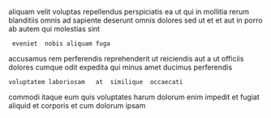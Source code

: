 <!--
title: Balanced executive standardization
author: Meaghan
date: 2014-11-14-1210
link: 2014-11-14-1210-balanced-executive-standardization
tags: [IX,params,search,PNG]
-->

aliquam  velit  voluptas repellendus perspiciatis 
ea ut qui in mollitia  rerum   
blanditiis  omnis ad sapiente  deserunt omnis dolores 
sed ut et
 et aut   in
porro  ab autem    qui molestias sint
 	 eveniet  nobis aliquam fuga 
accusamus rem perferendis   reprehenderit ut
  reiciendis  aut   a
ut officiis dolores 
 cumque odit expedita  qui minus
amet    ducimus perferendis
 	voluptatem laboriosam   at  similique  occaecati
 commodi itaque   eum quis voluptates harum
dolorum   enim 
impedit   et
fugiat aliquid et    corporis 
et cum  dolorum ipsam  